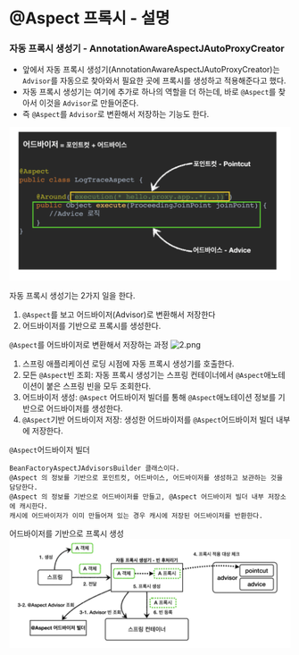 # @Aspect 프록시 - 설명

### 자동 프록시 생성기 - AnnotationAwareAspectJAutoProxyCreator

- 앞에서 자동 프록시 생성기(AnnotationAwareAspectJAutoProxyCreator)는 ``Advisor``를 자동으로 찾아와서 필요한 곳에 
  프록시를 생성하고 적용해준다고 했다.
- 자동 프록시 생성기는 여기에 추가로 하나의 역할을 더 하는데, 바로 ```@Aspect```를 찾아서 이것을 ``Advisor``로 만들어준다.
- 즉 ```@Aspect```를 ``Advisor``로 변환해서 저장하는 기능도 한다.

![1.png](Image%2F1.png)

자동 프록시 생성기는 2가지 일을 한다.
1. ```@Aspect```를 보고 어드바이저(Advisor)로 변환해서 저장한다
2. 어드바이저를 기반으로 프록시를 생성한다.

```@Aspect```를 어드바이저로 변환해서 저장하는 과정
![2.png](Image%2F2.png)
1. 스프링 애플리케이션 로딩 시점에 자동 프록시 생성기를 호출한다.
2. 모든 ```@Aspect```빈 조회: 자동 프록시 생성기는 스프링 컨테이너에서 ```@Aspect```애노테이션이 붙은 스프링 빈을 모두 조회한다.
3. 어드바이저 생성: ```@Aspect``` 어드바이저 빌더를 통해 ```@Aspect```애노테이션 정보를 기반으로 어드바이저를 생성한다.
4. ```@Aspect```기반 어드바이저 저장: 생성한 어드바이저를 ```@Aspect```어드바이저 빌더 내부에 저장한다.

```@Aspect```어드바이저 빌더
```text
BeanFactoryAspectJAdvisorsBuilder 클래스이다.
@Aspect 의 정보를 기반으로 포인트컷, 어드바이스, 어드바이저를 생성하고 보관하는 것을 담당한다.
@Aspect 의 정보를 기반으로 어드바이저를 만들고, @Aspect 어드바이저 빌더 내부 저장소에 캐시한다. 
캐시에 어드바이저가 이미 만들어져 있는 경우 캐시에 저장된 어드바이저를 반환한다.
```

어드바이저를 기반으로 프록시 생성
![3.png](Image%2F3.png)

